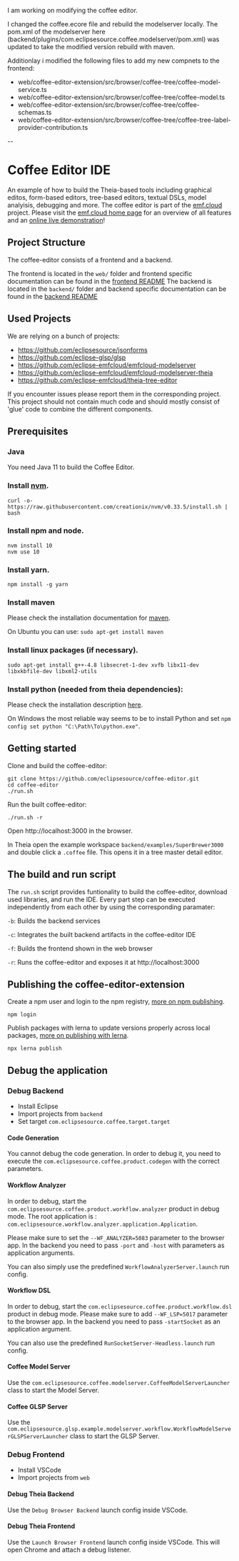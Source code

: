 I am working on modifying the coffee editor.

I changed the coffee.ecore file and rebuild the modelserver locally. The pom.xml of the modelserver here (backend/plugins/com.eclipsesource.coffee.modelserver/pom.xml) was updated to take the modified version rebuild with maven. 

Additionlay i modified the following files to add my new compnets to the frontend:
- web/coffee-editor-extension/src/browser/coffee-tree/coffee-model-service.ts
- web/coffee-editor-extension/src/browser/coffee-tree/coffee-model.ts
- web/coffee-editor-extension/src/browser/coffee-tree/coffee-schemas.ts
- web/coffee-editor-extension/src/browser/coffee-tree/coffee-tree-label-provider-contribution.ts


--

# Coffee Editor IDE

An example of how to build the Theia-based tools including graphical editos, form-based editors, tree-based editors, textual DSLs, model analyisis, debugging and more. The coffee editor is part of the [emf.cloud](https://www.eclipse.org/emfcloud/) project.
Please visit the [emf.cloud home page](https://www.eclipse.org/emfcloud/#coffeeeditoroverview) for an overview of all features and an [online live demonstration](https://eclipsesource.com/coffee-editor)!

## Project Structure
The coffee-editor consists of a frontend and a backend.

The frontend is located in the `web/` folder and frontend specific documentation can be found in the [frontend README](web/README.md)
The backend is located in the `backend/` folder and backend specific documentation can be found in the [backend README](backend/README.md)

## Used Projects

We are relying on a bunch of projects:

- https://github.com/eclipsesource/jsonforms
- https://github.com/eclipse-glsp/glsp
- https://github.com/eclipse-emfcloud/emfcloud-modelserver
- https://github.com/eclipse-emfcloud/emfcloud-modelserver-theia
- https://github.com/eclipse-emfcloud/theia-tree-editor

If you encounter issues please report them in the corresponding project.
This project should not contain much code and should mostly consist of 'glue' code to combine the different components.

## Prerequisites

### Java
You need Java 11 to build the Coffee Editor.

### Install [nvm](https://github.com/creationix/nvm#install-script).

    curl -o- https://raw.githubusercontent.com/creationix/nvm/v0.33.5/install.sh | bash

### Install npm and node.

    nvm install 10
    nvm use 10

### Install yarn.

    npm install -g yarn

### Install maven

Please check the installation documentation for [maven](http://maven.apache.org/install.html).

On Ubuntu you can use:
`sudo apt-get install maven`

### Install linux packages (if necessary).

    sudo apt-get install g++-4.8 libsecret-1-dev xvfb libx11-dev libxkbfile-dev libxml2-utils

### Install python (needed from theia dependencies):

Please check the installation description [here](https://github.com/nodejs/node-gyp#installation).

On Windows the most reliable way seems to be to install Python and set `npm config set python "C:\Path\To\python.exe"`.

## Getting started

Clone and build the coffee-editor:

    git clone https://github.com/eclipsesource/coffee-editor.git
    cd coffee-editor
    ./run.sh

Run the built coffee-editor:

    ./run.sh -r

Open http://localhost:3000 in the browser.

In Theia open the example workspace `backend/examples/SuperBrewer3000` and double click a `.coffee` file. This opens it in a tree master detail editor.

## The build and run script

The `run.sh` script provides funtionality to build the coffee-editor, download used libraries, and run the IDE.
Every part step can be executed independently from each other by using the corresponding paramater:

`-b`: Builds the backend services

`-c`: Integrates the built backend artifacts in the coffee-editor IDE

`-f`: Builds the frontend shown in the web browser

`-r`: Runs the coffee-editor and exposes it at http://localhost:3000

## Publishing the coffee-editor-extension

Create a npm user and login to the npm registry, [more on npm publishing](https://docs.npmjs.com/getting-started/publishing-npm-packages).

    npm login

Publish packages with lerna to update versions properly across local packages, [more on publishing with lerna](https://github.com/lerna/lerna#publish).

    npx lerna publish

## Debug the application

### Debug Backend

- Install Eclipse
- Import projects from `backend`
- Set target `com.eclipsesource.coffee.target.target`

#### Code Generation

You cannot debug the code generation. In order to debug it, you need to execute the `com.eclipsesource.coffee.product.codegen` with the correct parameters.

#### Workflow Analyzer

In order to debug, start the `com.eclipsesource.coffee.product.workflow.analyzer` product in debug mode. The root application is : `com.eclipsesource.workflow.analyzer.application.Application`.

Please make sure to set the `--WF_ANALYZER=5083` parameter to the browser app. In the backend you need to pass `-port` and `-host` with parameters as application arguments.

You can also simply use the predefined `WorkflowAnalyzerServer.launch` run config.

#### Workflow DSL

In order to debug, start the `com.eclipsesource.coffee.product.workflow.dsl` product in debug mode.
Please make sure to add `--WF_LSP=5017` parameter to the browser app. In the backend you need to pass `-startSocket` as an application argument.

You can also use the predefined `RunSocketServer-Headless.launch` run config.

#### Coffee Model Server

Use the `com.eclipsesource.coffee.modelserver.CoffeeModelServerLauncher` class to start the Model Server.

#### Coffee GLSP Server

Use the `com.eclipsesource.glsp.example.modelserver.workflow.WorkflowModelServerGLSPServerLauncher` class to start the GLSP Server.

### Debug Frontend

- Install VSCode
- Import projects from `web`

#### Debug Theia Backend

Use the `Debug Browser Backend` launch config inside VSCode.

#### Debug Theia Frontend

Use the `Launch Browser Frontend` launch config inside VSCode. This will open Chrome and attach a debug listener.
